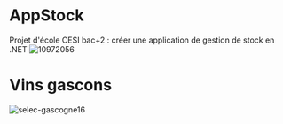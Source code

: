 # AppStock
Projet d'école CESI bac+2 : créer une application de gestion de stock en .NET
![10972056](https://user-images.githubusercontent.com/77100708/138067754-7b990a6b-067e-4bb6-b8e1-543a7f9576da.jpg)

# Vins gascons
![selec-gascogne16](https://user-images.githubusercontent.com/77100708/138042638-d46783f8-ff58-48be-91e4-b50266d13f0b.jpg)
